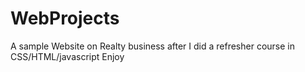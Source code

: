 # WebProjects
A sample Website on Realty business after I did a refresher course in CSS/HTML/javascript
Enjoy
